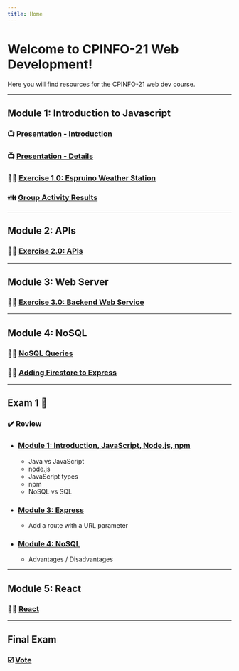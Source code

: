 ```yaml
---
title: Home
---
```


# Welcome to CPINFO-21 Web Development!

Here you will find resources for the CPINFO-21 web dev course.

---

## Module 1: Introduction to Javascript

### 📺 [Presentation - Introduction](m1/intro.html)

### 📺 [Presentation - Details](m1/details.html)

### 👩‍🔧 [Exercise 1.0: Espruino Weather Station](m1/espruino.html)

### 👪 [Group Activity Results](m1/group-activity)

---

## Module 2: APIs

### 👩‍🔧 [Exercise 2.0: APIs](m2/apis.html)

---

## Module 3: Web Server

### 👩‍🔧 [Exercise 3.0: Backend Web Service](m3/backend-web-server.html)

---

## Module 4: NoSQL

### 👩‍🔧 [NoSQL Queries](m4/nosql-queries)

### 👩‍🔧 [Adding Firestore to Express](m4/express-nosql)

---

## Exam 1 📝

### ✔️ Review

- ### [Module 1: Introduction, JavaScript, Node.js, npm](m1/group-activity)
  - Java vs JavaScript
  - node.js
  - JavaScript types
  - npm
  - NoSQL vs SQL
- ### [Module 3: Express](m3/backend-web-server)
  - Add a route with a URL parameter
- ### [Module 4: NoSQL](m1/group-activity#5-sql-vs-nosql-)
  - Advantages / Disadvantages

---

## Module 5: React

### 👩‍🔧 [React](m5/react-weather)

---

## Final Exam

### ☑️ [Vote](https://vote.cpinfo21.codyfactory.eu)

<!--

---

## Module 6: Cloud

### 📺 [Introduction to Cloud](m6/cloud-intro)

### 👩‍🔧 [Cloud Deployment](m6/cloud-deployment)

---

## 📝 [Course Evaluation](https://docs.google.com/forms/d/e/1FAIpQLSdN9sArH3dR6UjxrKDFte2yGHx12-EiMwPoAdxFvPM5lhS0iw/viewform?usp=sf_link)

---

## 💥 [Hackathon](/hackathon)

---

## ⚔️ Soutenance

- Architecture diagram (client, server, database, cloud services, etc)
- Problems, solutions, advantages, disadvantages of technologies (cloud services, NoSQL, react, etc)
- How do you deploy your site? Where is the source code stored? Do you have automatic tests?
- Problems encountered
- Comparison of the technologies with PHP, Java, C# or others
- What would you do differently if you could do the project again?
-->
